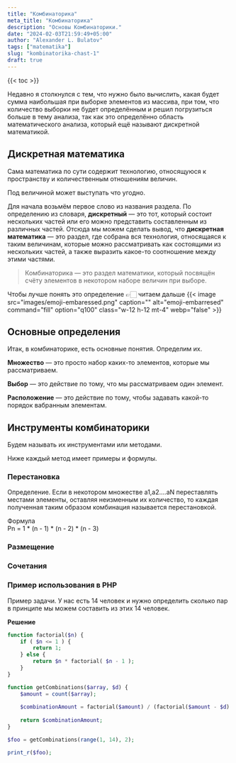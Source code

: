 ```yaml
---
title: "Комбинаторика"
meta_title: "Комбинаторика"
description: "Основы Комбинаторики."
date: "2024-02-03T21:59:49+05:00"
author: "Alexander L. Bulatov"
tags: ["matematika"]
slug: "kombinatorika-chast-1"
draft: true
---
```


{{< toc >}}

Недавно я столкнулся с тем, что нужно было вычислить, какая будет сумма наибольшая при выборке элементов из массива, при том, что количество выборки не будет определённым и решил погрузиться больше в тему анализа, так как это определённо область математического анализа, который ещё называют дискретной математикой.

## Дискретная математика

Сама математика по сути содержит технологию, относящуюся к пространству и количественным отношениям величин.

Под величиной может выступать что угодно.

Для начала возьмём первое слово из названия раздела. По определению из словаря, **дискретный** — это тот, который состоит нескольких частей или его можно представить составленным из различных частей. Отсюда мы можем сделать вывод, что **дискретная математика** — это раздел, где собрана вся технология, относящаяся к таким величинам, которые можно рассматривать как состоящими из нескольких частей, а также выразить какое-то соотношение между этими частями.

<blockquote class="not-prose px-4 py-10 mb-5 text-xl text-neutral-100 bg-neutral-500 font-medium">
    <p>
        Комбинаторика — это раздел математики, который посвящён счёту элементов в некотором наборе величин при выборе.
    </p>
</blockquote>

Чтобы лучше понять это определение 👉🏻 читаем дальше {{< image src="images/emoji-embaressed.png" caption="" alt="emoji-embarresed"  command="fill" option="q100" class="w-12 h-12 mt-4" webp="false" >}}

## Основные определения

Итак, в комбинаторике, есть основные понятия. Определим их.

**Множество** — это просто набор каких-то элементов, которые мы рассматриваем.

**Выбор** — это действие по тому, что мы рассматриваем один элемент.

**Расположение** — это действие по тому, чтобы задавать какой-то порядок вабранным элементам.

## Инструменты комбинаторики

Будем называть их инструментами или методами.

Ниже каждый метод имеет примеры и формулы.


### Перестановка

Определение. Если в некотором множестве а1,а2....аN переставлять местами элементы, оставляя неизменным их количество, то каждая полученная таким образом комбинация называется перестановкой.

<div class="p-4 text-lg border-2 border-l-8 border-neutral-600 rounded-lg">
    <div class="mb-3 text-sm font-medium">Формула</div>
    Pn = 1 * (n - 1) * (n - 2) * (n - 3)
</div>

### Размещение

### Сочетания

### Пример использования в PHP

Пример задачи. 
У нас есть 14 человек и нужно определить сколько пар в принципе мы можем составить из этих 14 человек.


**Решение**

```php
function factorial($n) {
	if ( $n <= 1 ) {
		return 1;
	} else {
		return $n * factorial( $n - 1 );
	}
}

function getCombinations($array, $d) {
	$amount = count($array);
	
	$combinationAmount = factorial($amount) / (factorial($amount - $d) * factorial($d)); 
	
	return $combinationAmount;
}

$foo = getCombinations(range(1, 14), 2);

print_r($foo);
```